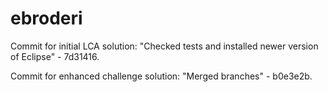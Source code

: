 # ebroderi

Commit for initial LCA solution: "Checked tests and installed newer version of Eclipse" - 7d31416.


Commit for enhanced challenge solution: "Merged branches" - b0e3e2b.

